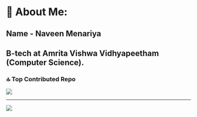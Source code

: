 # 💫 About Me:
## Name - Naveen Menariya<br>
## B-tech at  Amrita Vishwa Vidhyapeetham (Computer Science).

### 🔝 Top Contributed Repo
![](https://github-contributor-stats.vercel.app/api?username=naveenmenariya&limit=5&theme=nord&combine_all_yearly_contributions=true)


---
[![](https://visitcount.itsvg.in/api?id=naveenmenariya&icon=0&color=0)](https://visitcount.itsvg.in)

<!-- Proudly created with GPRM ( https://gprm.itsvg.in ) -->
